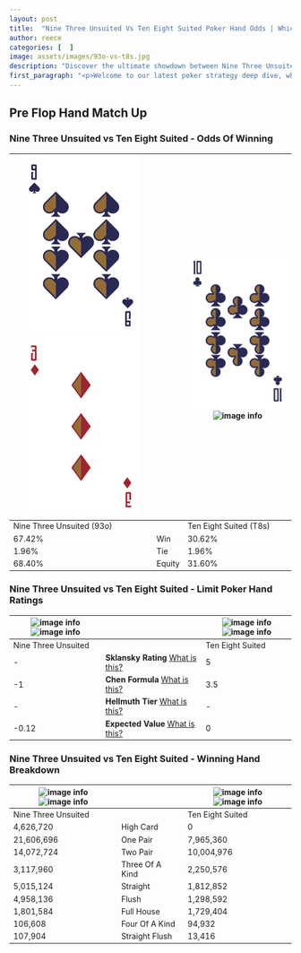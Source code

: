 ```yaml
---
layout: post
title:  "Nine Three Unsuited Vs Ten Eight Suited Poker Hand Odds | Which Is The Better Hand In Poker? A Complete Guide"
author: reece
categories: [  ]
image: assets/images/93o-vs-t8s.jpg
description: "Discover the ultimate showdown between Nine Three Unsuited and Ten Eight Suited in poker! Uncover the odds, strategies, and scenarios where one hand triumphs over the other. Get ready to up your poker game with this thrilling analysis."
first_paragraph: "<p>Welcome to our latest poker strategy deep dive, where we're pitting two distinct hands against each other in a high-stakes showdown: Nine Three Unsuited vs Ten Eight Suited.</p><p>In the dynamic world of poker, every decision counts, and knowing which hand holds the upper hand is key to your success at the table.</p><p>In this article, we'll dissect these two hands, explore the scenarios where one dominates the other, and equip you with the knowledge to make strategic choices that can tip the odds in your favor.</p><p>Get ready to unravel the intriguing dynamics of these poker hands and elevate your game to new heights.</p>"
---
```




[comment]: # (sp0)

## Pre Flop Hand Match Up

<div class="table hand-ratings" markdown="1"> 



### Nine Three Unsuited vs Ten Eight Suited - Odds Of Winning


    
| ![image info](assets/images/hand1/9.png) ![image info](assets/images/hand1/3o.png) |  | ![image info](assets/images/hand2/t.png) ![image info](assets/images/hand2/8s.png) |
| -------- | -------- | -------- |
| Nine Three Unsuited (93o) |  | Ten Eight Suited (T8s) |
| 67.42% | Win | 30.62% |
| 1.96% | Tie | 1.96% |
| 68.40% | Equity | 31.60% |




[comment]: # (sp1)



### Nine Three Unsuited vs Ten Eight Suited - Limit Poker Hand Ratings


    
| ![image info](https://www.riverpairs.com/assets/images/hand1/9.png) ![image info](https://www.riverpairs.com/assets/images/hand1/3o.png) |  | ![image info](https://www.riverpairs.com/assets/images/hand2/t.png) ![image info](https://www.riverpairs.com/assets/images/hand2/8s.png) |
| -------- | -------- | -------- |
| Nine Three Unsuited |  | Ten Eight Suited |
| - | **Sklansky Rating** [What is this?](/sklansky-rating-explained) | 5 |
| -1 | **Chen Formula** [What is this?](/chen-formula-explained) | 3.5 |
| - | **Hellmuth Tier** [What is this?](/Hellmuth-tier-explained) | - |
| -0.12 | **Expected Value** [What is this?](/expected-value-explained) | 0 |




[comment]: # (sp2)



### Nine Three Unsuited vs Ten Eight Suited - Winning Hand Breakdown


    
| ![image info](https://www.riverpairs.com/assets/images/hand1/9.png) ![image info](https://www.riverpairs.com/assets/images/hand1/3o.png) |  | ![image info](https://www.riverpairs.com/assets/images/hand2/t.png) ![image info](https://www.riverpairs.com/assets/images/hand2/8s.png) |
| -------- | -------- | -------- |
| Nine Three Unsuited |  | Ten Eight Suited |
| 4,626,720 | High Card | 0 |
| 21,606,696 | One Pair | 7,965,360 |
| 14,072,724 | Two Pair | 10,004,976 |
| 3,117,960 | Three Of A Kind | 2,250,576 |
| 5,015,124 | Straight | 1,812,852 |
| 4,958,136 | Flush | 1,298,592 |
| 1,801,584 | Full House | 1,729,404 |
| 106,608 | Four Of A Kind | 94,932 |
| 107,904 | Straight Flush | 13,416 |




[comment]: # (sp3)



</div>

[comment]: # (sp4)



[comment]: # (sp5)

